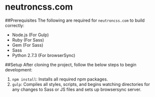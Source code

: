 # neutroncss.com

##Prerequisites
The following are required for `neutroncss.com` to build correctly:

* Node.js (For Gulp)
* Ruby (For Sass)
* Gem (For Sass)
* Sass
* Python 2.7.3 (For browserSync)

##Setup
After cloning the project, follow the below steps to begin development:

1. `npm install`: Installs all required npm packages.
3. `gulp`: Compiles all styles, scripts, and begins watching directories for any changes to Sass or JS files and sets up browsersync server.
